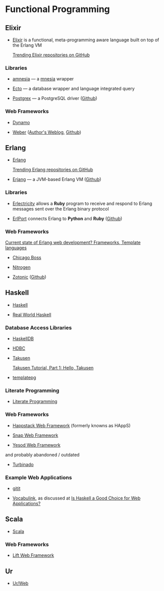# Functional Programming

## Elixir

  * [Elixir](http://elixir-lang.org/) is a functional, meta-programming aware language built on top of the Erlang VM

    [Trending Elixir repositories on GitHub](https://github.com/trending?l=elixir)

### Libraries

  * [amnesia](https://github.com/meh/amnesia) — a [mnesia](http://www.erlang.org/doc/man/mnesia.html) wrapper

  * [Ecto](https://github.com/elixir-lang/ecto) — a database wrapper and language integrated query

  * [Postgrex](http://ericmj.github.io/postgrex/) — a PostgreSQL driver ([Github](https://github.com/ericmj/postgrex))

### Web Frameworks

  * [Dynamo](https://github.com/dynamo/dynamo)

  * [Weber](http://0xax.github.io/weber/) ([Author's Weblog](http://0xax.blogspot.de/search/label/Weber), [Github](https://github.com/0xAX/weber))

## Erlang

  * [Erlang](http://www.erlang.org/)

    [Trending Erlang repositories on GitHub](https://github.com/trending?l=erlang)

  * [Erjang](http://www.erjang.org/) — a JVM-based Erlang VM ([Github](https://github.com/trifork/erjang))

### Libraries
 
  * [Erlectricity](https://github.com/mojombo/erlectricity) allows a **Ruby** program to receive and respond to Erlang messages sent over the Erlang binary protocol

  * [ErlPort](http://erlport.org/) connects Erlang to **Python** and **Ruby** ([Github](https://github.com/hdima/erlport))

### Web Frameworks

[Current state of Erlang web development? Frameworks, Template languages](http://stackoverflow.com/questions/1822518/current-state-of-erlang-web-development-frameworks-template-languages)

  * [Chicago Boss](http://chicagoboss.org/)

  * [Nitrogen](http://nitrogenproject.com/)

  * [Zotonic](http://zotonic.com/) ([Github](https://github.com/zotonic/zotonic))

## Haskell

  * [Haskell](http://www.haskell.org/)

  * [Real World Haskell](http://book.realworldhaskell.org/)

### Database Access Libraries

  * [HaskellDB](http://hackage.haskell.org/package/haskelldb)

  * [HDBC](http://hackage.haskell.org/package/HDBC)

  * [Takusen](http://hackage.haskell.org/package/Takusen)

    [Takusen Tutorial, Part 1: Hello, Takusen](http://blog.codersbase.com/2010/08/takusen-tutorial-part-1-hello-takusen.html)

  * [templatepg](http://hackage.haskell.org/package/templatepg)

### Literate Programming

  * [Literate Programming](http://www.haskell.org/haskellwiki/Literate_programming)

### Web Frameworks

  * [Happstack Web Framework](http://happstack.com/) (formerly knowns as HAppS)

  * [Snap Web Framework](http://snapframework.com/)

  * [Yesod Web Framework](http://www.yesodweb.com/)

and probably abandoned / outdated

  * [Turbinado](https://github.com/alsonkemp/turbinado)

### Example Web Applications

  * [gitit](http://hackage.haskell.org/cgi-bin/hackage-scripts/package/gitit)

  * [Vocabulink](https://github.com/jekor/vocabulink), as discussed at
    [Is Haskell a Good Choice for Web Applications?](http://jekor.com/article/is-haskell-a-good-choice-for-web-applications)

## Scala

  * [Scala](http://www.scala-lang.org/)

### Web Frameworks

  * [Lift Web Framework](http://liftweb.net/)

## Ur

  * [Ur/Web](http://www.impredicative.com/ur/)
